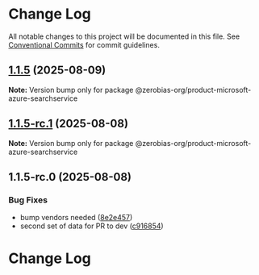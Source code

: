 # Change Log

All notable changes to this project will be documented in this file.
See [Conventional Commits](https://conventionalcommits.org) for commit guidelines.

## [1.1.5](https://github.com/zerobias-org/product/compare/@zerobias-org/product-microsoft-azure-searchservice@1.1.5-rc.1...@zerobias-org/product-microsoft-azure-searchservice@1.1.5) (2025-08-09)

**Note:** Version bump only for package @zerobias-org/product-microsoft-azure-searchservice





## [1.1.5-rc.1](https://github.com/zerobias-org/product/compare/@zerobias-org/product-microsoft-azure-searchservice@1.1.5-rc.0...@zerobias-org/product-microsoft-azure-searchservice@1.1.5-rc.1) (2025-08-08)

**Note:** Version bump only for package @zerobias-org/product-microsoft-azure-searchservice





## 1.1.5-rc.0 (2025-08-08)


### Bug Fixes

* bump vendors needed ([8e2e457](https://github.com/zerobias-org/product/commit/8e2e457e0b5d7141a05e8f2c178bc2854f2b7178))
* second set of data for PR to dev ([c916854](https://github.com/zerobias-org/product/commit/c916854bcf229b1c2042ffdea18472d66a061aaf))





# Change Log
